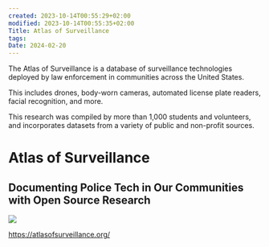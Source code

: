 ```yaml
---
created: 2023-10-14T00:55:29+02:00
modified: 2023-10-14T00:55:35+02:00
Title: Atlas of Surveillance
tags: 
Date: 2024-02-20
---
```

The Atlas of Surveillance is a database of surveillance technologies deployed by law enforcement in communities across the United States.

This includes drones, body-worn cameras, automated license plate readers, facial recognition, and more.

This research was compiled by more than 1,000 students and volunteers, and incorporates datasets from a variety of public and non-profit sources.
# Atlas of Surveillance
## Documenting Police Tech in Our Communities with Open Source Research 

![](Pasted%20image%2020240220174015.png)

https://atlasofsurveillance.org/
